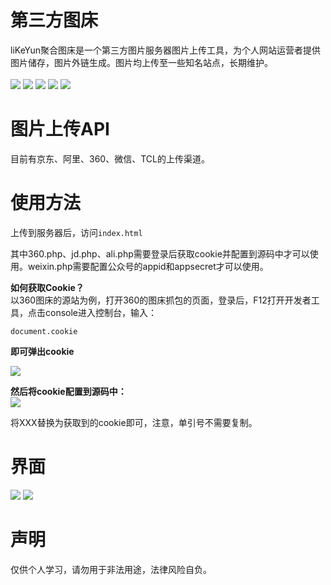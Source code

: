 # 第三方图床

liKeYun聚合图床是一个第三方图片服务器图片上传工具，为个人网站运营者提供图片储存，图片外链生成。图片均上传至一些知名站点，长期维护。<br/><br/>
![](http://img.shields.io/badge/Vue.js-2.6.14-brightgreen.svg)
![](http://img.shields.io/badge/axios.js-0.21.4-brightgreen.svg)
![](http://img.shields.io/badge/ElementUi-2.15.3-brightgreen.svg)
![](http://img.shields.io/badge/VueClipboard2-0.3.3-brightgreen.svg)
![](http://img.shields.io/badge/PHP-7.4.3-brightgreen.svg)

# 图片上传API

目前有京东、阿里、360、微信、TCL的上传渠道。

# 使用方法

上传到服务器后，访问`index.html`

其中360.php、jd.php、ali.php需要登录后获取cookie并配置到源码中才可以使用。weixin.php需要配置公众号的appid和appsecret才可以使用。

**如何获取Cookie？** <br/>
以360图床的源站为例，打开360的图床抓包的页面，登录后，F12打开开发者工具，点击console进入控制台，输入：
```
document.cookie
```
**即可弹出cookie** <br/>

<img src="http://p15.qhimg.com/t01ea45ccfcf4c79b5d.jpg" />

**然后将cookie配置到源码中：** 
<br/>
<img src="https://img10.360buyimg.com/imgzone/jfs/t1/173580/16/40977/31220/650c3fccF4c18a559/e78249aaa9f9d2fb.jpg" />

将XXX替换为获取到的cookie即可，注意，单引号不需要复制。

# 界面
<img src="https://img10.360buyimg.com/imgzone/jfs/t1/218018/12/36503/19213/650c3f41F85549e87/6d83650ef2c71ea5.jpg" />
<img src="https://img10.360buyimg.com/imgzone/jfs/t1/90549/31/42966/27938/650c3f90F1fac44b9/4c2a97036426e422.jpg" />

# 声明
仅供个人学习，请勿用于非法用途，法律风险自负。
